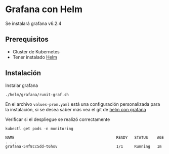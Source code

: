 # Grafana con Helm
Se instalará grafana v6.2.4

## Prerequisitos
- Cluster de Kubernetes
- Tener instalado [Helm](https://github.com/VerMunoz/OpenCloud/blob/master/docs/helm.md)

## Instalación 

Instalar grafana
```
./helm/grafana/runit-graf.sh 
```
En el archivo ``values-prom.yaml`` está una configuración personalizada para la instalación, si se desea saber más vea el git de [helm con grafana](https://github.com/helm/charts/tree/master/stable/grafana)

Verificar si el despliegue se realizó correctamente 
```
kubectl get pods -n monitoring

NAME                                             READY   STATUS    AGE
. . .   
grafana-54f8cc5dd-t6hsv                          1/1     Running   1m
```
